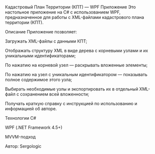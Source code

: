 Кадастровый План Территории (КПТ) — WPF Приложение
Это настольное приложение на C# с использованием WPF, предназначенное для работы с XML-файлами кадастрового плана территории (КПТ).

Описание
Приложение позволяет:

Загружать XML-файлы с данными КПТ;

Отображать структуру XML в виде дерева с корневыми узлами и их уникальными идентификаторами;

По нажатию на корневой узел — раскрывать вложенные элементы;

По нажатию на узел с уникальным идентификатором — показывать полное содержимое этого узла;

Выбирать необходимые узлы и экспортировать их в отдельный XML-файл с сохранением всей вложенности;

Получать краткую справку с инструкцией по использованию и информацией об авторе.

Технологии
C#

WPF (.NET Framework 4.5+)

MVVM-подход

Автор: Sergologic
